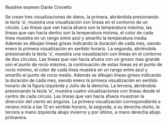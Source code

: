 Readme examen Dante Crovetto

Se crean tres visualizaciones de datos, la primera, abriéndola presionando la tecla 'a', muestra una visualización con líneas en el contorno de un círculo. Las líneas que van hacia afuera son la temperatura máxima, las líneas que van hacia dentro son la temperatura mínima, el color de cada línea muestra en un rango entre azul y amarillo la temperatura media. 
Además se dibujan líneas grises indicando la duración de cada mes, siendo enero la primera visualización en sentido horario.
La segunda, abriéndola presionando la tecla 's', muestra una visualización con líneas en el contorno de dos círculos. Las líneas que van hacia
afuera con un grosor mas grande son el punto de rocío máximo, la continuación de estas líneas es el punto de rocío mínimo, el color de cada línea muestra en un rango entre azul y amarillo el punto de rocío medio. Además se dibujan líneas grises indicando la duración de cada mes, siendo enero la primera visualización en sentido horario de la figura izquierda
y Julio de la derecha.
La tercera, abriéndola presionando la tecla 'e', muestra cuatro visualizaciones con líneas desde el centro de cada círculo. Las líneas que van hacia afuera muestran la dirección del
viento en ángulos. La primera visualización correspondiente a verano inicia a las 12 en sentido horario, la segunda, a su derecha otoño, la tercera a mano izquierda abajo invierno y por último, a mano derecha abajo primavera.